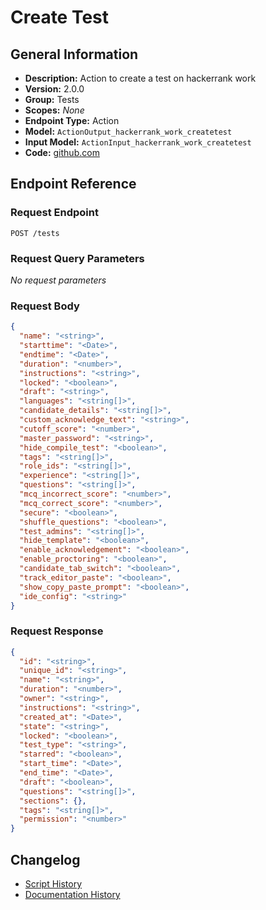 <!-- BEGIN GENERATED CONTENT -->
# Create Test

## General Information

- **Description:** Action to create a test on hackerrank work
- **Version:** 2.0.0
- **Group:** Tests
- **Scopes:** _None_
- **Endpoint Type:** Action
- **Model:** `ActionOutput_hackerrank_work_createtest`
- **Input Model:** `ActionInput_hackerrank_work_createtest`
- **Code:** [github.com](https://github.com/NangoHQ/integration-templates/tree/main/integrations/hackerrank-work/actions/create-test.ts)


## Endpoint Reference

### Request Endpoint

`POST /tests`

### Request Query Parameters

_No request parameters_

### Request Body

```json
{
  "name": "<string>",
  "starttime": "<Date>",
  "endtime": "<Date>",
  "duration": "<number>",
  "instructions": "<string>",
  "locked": "<boolean>",
  "draft": "<string>",
  "languages": "<string[]>",
  "candidate_details": "<string[]>",
  "custom_acknowledge_text": "<string>",
  "cutoff_score": "<number>",
  "master_password": "<string>",
  "hide_compile_test": "<boolean>",
  "tags": "<string[]>",
  "role_ids": "<string[]>",
  "experience": "<string[]>",
  "questions": "<string[]>",
  "mcq_incorrect_score": "<number>",
  "mcq_correct_score": "<number>",
  "secure": "<boolean>",
  "shuffle_questions": "<boolean>",
  "test_admins": "<string[]>",
  "hide_template": "<boolean>",
  "enable_acknowledgement": "<boolean>",
  "enable_proctoring": "<boolean>",
  "candidate_tab_switch": "<boolean>",
  "track_editor_paste": "<boolean>",
  "show_copy_paste_prompt": "<boolean>",
  "ide_config": "<string>"
}
```

### Request Response

```json
{
  "id": "<string>",
  "unique_id": "<string>",
  "name": "<string>",
  "duration": "<number>",
  "owner": "<string>",
  "instructions": "<string>",
  "created_at": "<Date>",
  "state": "<string>",
  "locked": "<boolean>",
  "test_type": "<string>",
  "starred": "<boolean>",
  "start_time": "<Date>",
  "end_time": "<Date>",
  "draft": "<boolean>",
  "questions": "<string[]>",
  "sections": {},
  "tags": "<string[]>",
  "permission": "<number>"
}
```

## Changelog

- [Script History](https://github.com/NangoHQ/integration-templates/commits/main/integrations/hackerrank-work/actions/create-test.ts)
- [Documentation History](https://github.com/NangoHQ/integration-templates/commits/main/integrations/hackerrank-work/actions/create-test.md)

<!-- END  GENERATED CONTENT -->

